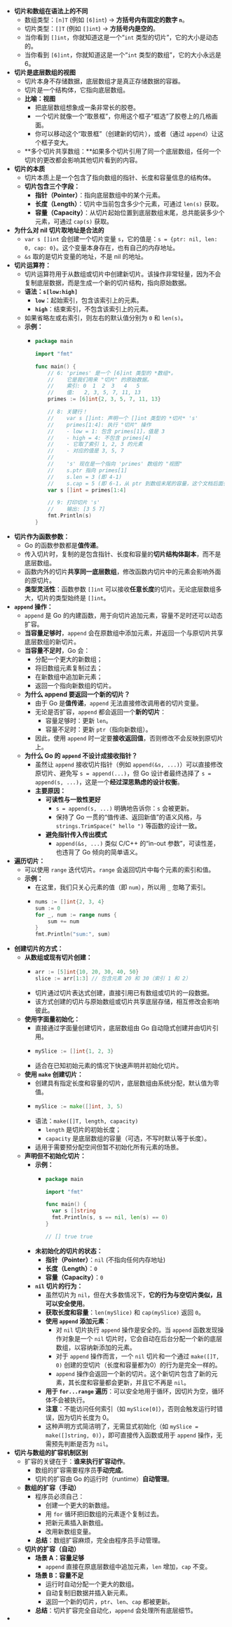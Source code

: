 - **切片和数组在语法上的不同**
	- 数组类型：`[n]T` (例如 `[6]int`) -> **方括号内有固定的数字 `n`**。
	- 切片类型：`[]T` (例如 `[]int`) -> **方括号内是空的**。
	- 当你看到 `[]int`，你就知道这是一个“`int` 类型的切片”，它的大小是动态的。
	- 当你看到 `[6]int`，你就知道这是一个“`int` 类型的数组”，它的大小永远是 6。
- **切片是底层数组的视图**
	- 切片本身不存储数据，底层数组才是真正存储数据的容器。
	- 切片是一个结构体，它指向底层数组。
	- **比喻：视图**
		- 把底层数组想象成一条非常长的胶卷。
		- 一个切片就像一个“取景框”，你用这个框子“框选”了胶卷上的几格画面。
		- 你可以移动这个“取景框”（创建新的切片），或者（通过 `append`）让这个框子变大。
	- **多个切片共享数组：**如果多个切片引用了同一个底层数组，任何一个切片的更改都会影响其他切片看到的内容。
- **切片的本质**
	- 切片本质上是一个包含了指向数组的指针、长度和容量信息的结构体。
	- **切片包含三个字段：**
		- **指针（Pointer）**：指向底层数组中的某个元素。
		- **长度（Length）**：切片中当前包含多少个元素，可通过 `len(s)` 获取。
		- **容量（Capacity）**：从切片起始位置到底层数组末尾，总共能装多少个元素，可通过 `cap(s)` 获取。
- **为什么对 nil 切片取地址是合法的**
	- `var s []int` 会创建一个切片变量 `s`，它的值是：`s = {ptr: nil, len: 0, cap: 0}`。这个变量本身存在，也有自己的内存地址。
	- `&s` 取的是切片变量的地址，不是 nil 的地址。
- **切片运算符：**
	- 切片运算符用于从数组或切片中创建新切片。该操作非常轻量，因为不会复制底层数据，而是生成一个新的切片结构，指向原始数据。
	- **语法：`s[low:high]`**
		- **`low`**：起始索引，包含该索引上的元素。
		- **`high`**：结束索引，不包含该索引上的元素。
	- 如果省略左或右索引，则左右的默认值分别为 `0` 和 `len(s)`。
	- **示例：**
		- ```go
		  package main
		  
		  import "fmt"
		  
		  func main() {
		      // 6: 'primes' 是一个 [6]int 类型的 *数组*。
		      //    它是我们用来 "切片" 的原始数据。
		      //    索引: 0  1  2  3   4   5
		      //    值:   2, 3, 5, 7, 11, 13
		      primes := [6]int{2, 3, 5, 7, 11, 13}
		  
		      // 8: 关键行！
		      //    var s []int: 声明一个 []int 类型的 *切片* 's'
		      //    primes[1:4]: 执行 "切片" 操作
		      //    - low = 1: 包含 primes[1]，值是 3
		      //    - high = 4: 不包含 primes[4]
		      //    - 它取了索引 1, 2, 3 的元素
		      //    - 对应的值是 3, 5, 7
		      //
		      //    's' 现在是一个指向 'primes' 数组的 "视图"
		      //    s.ptr 指向 primes[1]
		      //    s.len = 3 (即 4-1)
		      //    s.cap = 5 (即 6-1，从 ptr 到数组末尾的容量，这个文档后面会讲)
		      var s []int = primes[1:4]
		  
		      // 9: 打印切片 's'
		      //    输出: [3 5 7]
		      fmt.Println(s)
		  }
		  ```
- **切片作为函数参数：**
	- Go 的函数参数都是**值传递**。
	- 传入切片时，复制的是包含指针、长度和容量的**切片结构体副本**，而不是底层数组。
	- 函数内外的切片**共享同一底层数组**，修改函数内切片中的元素会影响外面的原切片。
	- **类型灵活性**：函数参数 `[]int` 可以接收**任意长度**的切片。无论底层数组多大，切片的类型始终是 `[]int`。
- **`append`  操作：**
	- `append` 是 Go 的内建函数，用于向切片追加元素，容量不足时还可以动态扩容。
	- **当容量足够时**，`append` 会在原数组中添加元素，并返回一个与原切片共享底层数组的新切片。
	- **当容量不足时**，Go 会：
		- 分配一个更大的新数组；
		- 将旧数组元素复制过去；
		- 在新数组中追加新元素；
		- 返回一个指向新数组的切片。
	- **为什么 append 要返回一个新的切片？**
		- 由于 Go 是**值传递**，`append` 无法直接修改调用者的切片变量。
		- 无论是否扩容，`append` 都会返回一个**新的切片**：
			- 容量足够时：更新 `len`。
			- 容量不足时：更新 `ptr`（指向新数组）。
		- 因此，使用 `append` 时一定要**接收返回值**，否则修改不会反映到原切片上。
	- **为什么 Go 的 `append` 不设计成接收指针？**
		- 虽然让 `append` 接收切片指针（例如 `append(&s, ...)`）可以直接修改原切片、避免写 `s = append(...)`，但 Go 设计者最终选择了 `s = append(s, ...)`，这是一个**经过深思熟虑的设计权衡**。
		- **主要原因：**
			- **可读性与一致性更好**
				- `s = append(s, ...)` 明确地告诉你：`s` 会被更新。
				- 保持了 Go 一贯的“值传递、返回新值”的语义风格，与 `strings.TrimSpace(" hello ")` 等函数的设计一致。
			- **避免指针传入传出模式**
				- `append(&s, ...)` 类似 C/C++ 的“in-out 参数”，可读性差，也违背了 Go 倾向的简单语义。
- **遍历切片：**
	- 可以使用 `range` 迭代切片。`range` 会返回切片中每个元素的索引和值。
	- **示例：**
		- 在这里，我们只关心元素的值（即 `num`），所以用 `_` 忽略了索引。
		- ```go
		  nums := []int{2, 3, 4}
		  sum := 0
		  for _, num := range nums {
		      sum += num
		  }
		  fmt.Println("sum:", sum)
		  ```
- **创建切片的方式：**
	- **从数组或现有切片创建：**
		- ```go
		  arr := [5]int{10, 20, 30, 40, 50}
		  slice := arr[1:3] // 包含元素 20 和 30（索引 1 和 2）
		  ```
		- 切片通过切片表达式创建，直接引用已有数组或切片的一段数据。
		- 该方式创建的切片与原始数组或切片共享底层存储，相互修改会影响彼此。
	- **使用字面量初始化：**
		- 直接通过字面量创建切片，底层数组由 Go 自动隐式创建并由切片引用。
		- ```go
		  mySlice := []int{1, 2, 3}
		  ```
		- 适合在已知初始元素的情况下快速声明并初始化切片。
	- **使用 `make` 创建切片：**
		- 创建具有指定长度和容量的切片，底层数组由系统分配，默认值为零值。
		- ```go
		  mySlice := make([]int, 3, 5)
		  ```
		- 语法：`make([]T, length, capacity)`
			- `length` 是切片的初始长度；
			- `capacity` 是底层数组的容量（可选，不写时默认等于长度）。
		- 适用于需要预分配空间但暂不初始化所有元素的场景。
	- **声明但不初始化切片：**
		- **示例：**
			- ```go
			  package main
			  
			  import "fmt"
			  
			  func main() {
			  	var s []string
			  	fmt.Println(s, s == nil, len(s) == 0)
			  }
			  
			  // [] true true
			  ```
		- **未初始化的切片的状态：**
			- **指针（Pointer）**：`nil` (不指向任何内存地址)
			- **长度（Length）**：`0`
			- **容量（Capacity）**：`0`
		- **`nil` 切片的行为：**
			- 虽然切片为 `nil`，但在大多数情况下，**它的行为与空切片类似，且可以安全使用**。
			- **获取长度和容量**：`len(mySlice)` 和 `cap(mySlice)` 返回 `0`。
			- **使用 `append` 添加元素**：
				- 对 `nil` 切片执行 `append` 操作是安全的。当 `append` 函数发现操作对象是一个 `nil` 切片时，它会自动在后台分配一个新的底层数组，以容纳新添加的元素。
				- 对于 `append` 操作而言，一个 `nil` 切片和一个通过 `make([]T, 0)` 创建的空切片（长度和容量都为0）的行为是完全一样的。
				- `append` 操作会返回一个新的切片。这个新切片包含了新的元素，其长度和容量都会更新，并且它不再是 `nil`。
			- **用于 `for...range` 遍历**：可以安全地用于循环，因切片为空，循环体不会被执行。
			- **注意**：不能访问任何索引（如 `mySlice[0]`），否则会触发运行时错误，因为切片长度为 0。
			- 这种声明方式简洁明了，无需显式初始化（如 `mySlice = make([]string, 0)`），即可直接传入函数或用于 `append` 操作，无需预先判断是否为 `nil`。
- **切片与数组的扩容机制区别**
	- 扩容的关键在于：**谁来执行扩容动作**。
		- 数组的扩容需要程序员**手动完成**。
		- 切片的扩容由 Go 的运行时（runtime）**自动管理**。
	- **数组的扩容（手动）**
		- 程序员必须自己：
			- 创建一个更大的新数组。
			- 用 `for` 循环把旧数组的元素逐个复制过去。
			- 把新元素插入新数组。
			- 改用新数组变量。
		- **总结**：数组扩容麻烦，完全由程序员手动管理。
	- **切片的扩容（自动）**
		- **场景 A：容量足够**
			- `append` 直接在原底层数组中追加元素，`len` 增加，`cap` 不变。
		- **场景 B：容量不足**
			- 运行时自动分配一个更大的数组。
			- 自动复制旧数据并插入新元素。
			- 返回一个新的切片，`ptr`、`len`、`cap` 都被更新。
		- **总结**：切片扩容完全自动化，`append` 会处理所有底层细节。
-